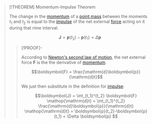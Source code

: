 >[!THEOREM] Momentum-Impulse Theorem
>
>The change in the [momentum](Momentum.md) of a [point mass](../../Physical%20Systems/Point%20Masses/Point%20Mass.md) between the moments $t_1$ and $t_2$ is equal to the [impulse](Impulse.md) of the net external [force](../Force.md) acting on it during that rime interval.
>
>$$\boldsymbol{J} = \boldsymbol{p}(t_2)-\boldsymbol{p}(t_1) = \Delta \boldsymbol{p}$$
>
>>[!PROOF]-
>>
>>According to [Newton's second law of motion](../Newton's%20Laws%20of%20Translational%20Motion.md), the net external force $\boldsymbol{F}$ is the the derivative of [momentum](Momentum.md).
>>
>>$$\boldsymbol{F} = \frac{\mathrm{d}\boldsymbol{p}}{\mathrm{d}t}$$
>>
>>We just then substitute in the definition for [impulse](Impulse.md):
>>
>>$$\boldsymbol{J} = \int_{t_1}^{t_2} \boldsymbol{F} \mathop{\mathrm{d}t} = \int_{t_1}^{t_2} \frac{\mathrm{d}\boldsymbol{p}}{\mathrm{d}t} \mathop{\mathrm{d}t} = \boldsymbol{p}(t_2)-\boldsymbol{p}(t_1) = \Delta \boldsymbol{p} $$
>>
>